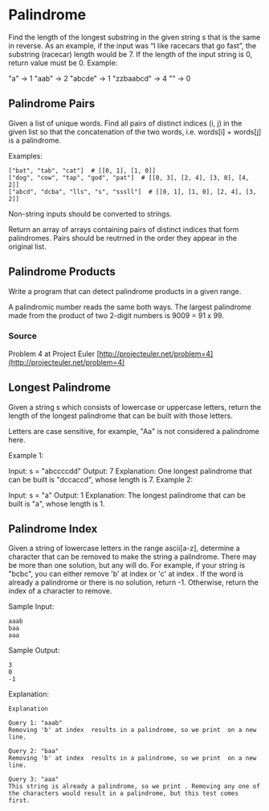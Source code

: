 # Palindrome

Find the length of the longest substring in the given string s that is the same in reverse. As an example, if the input
was “I like racecars that go fast”, the substring (racecar) length would be 7. If the length of the input string is 0,
return value must be 0. Example:

"a" -> 1
"aab" -> 2
"abcde" -> 1
"zzbaabcd" -> 4
"" -> 0

## Palindrome Pairs

Given a list of unique words. Find all pairs of distinct indices (i, j) in the given list so that the concatenation of
the two words, i.e. words[i] + words[j] is a palindrome.

Examples:

```plain
["bat", "tab", "cat"]  # [[0, 1], [1, 0]]
["dog", "cow", "tap", "god", "pat"]  # [[0, 3], [2, 4], [3, 0], [4, 2]]
["abcd", "dcba", "lls", "s", "sssll"]  # [[0, 1], [1, 0], [2, 4], [3, 2]]
```

Non-string inputs should be converted to strings.

Return an array of arrays containing pairs of distinct indices that form palindromes. Pairs should be reutrned in the
order they appear in the original list.

## Palindrome Products

Write a program that can detect palindrome products in a given range.

A palindromic number reads the same both ways. The largest palindrome made from the product of two 2-digit numbers is
9009 = 91 x 99.

### Source

Problem 4 at Project Euler [http://projecteuler.net/problem=4](http://projecteuler.net/problem=4)

## Longest Palindrome

Given a string s which consists of lowercase or uppercase letters, return the length of the longest palindrome that can
be built with those letters.

Letters are case sensitive, for example, "Aa" is not considered a palindrome here.

Example 1:

Input: s = "abccccdd"
Output: 7
Explanation: One longest palindrome that can be built is "dccaccd", whose length is 7.
Example 2:

Input: s = "a"
Output: 1
Explanation: The longest palindrome that can be built is "a", whose length is 1.

## Palindrome Index

Given a string of lowercase letters in the range ascii[a-z], determine a character that can be removed to make the
string a palindrome. There may be more than one solution, but any will do. For example, if your string is "bcbc", you
can either remove 'b' at index or 'c' at index . If the word is already a palindrome or there is no solution, return -1.
Otherwise, return the index of a character to remove.

Sample Input:

```plain
aaab
baa
aaa
```

Sample Output:

```plain
3
0
-1
```

Explanation:

```plain
Explanation

Query 1: "aaab"
Removing 'b' at index  results in a palindrome, so we print  on a new line.

Query 2: "baa"
Removing 'b' at index  results in a palindrome, so we print  on a new line.

Query 3: "aaa"
This string is already a palindrome, so we print . Removing any one of the characters would result in a palindrome, but this test comes first.
```
